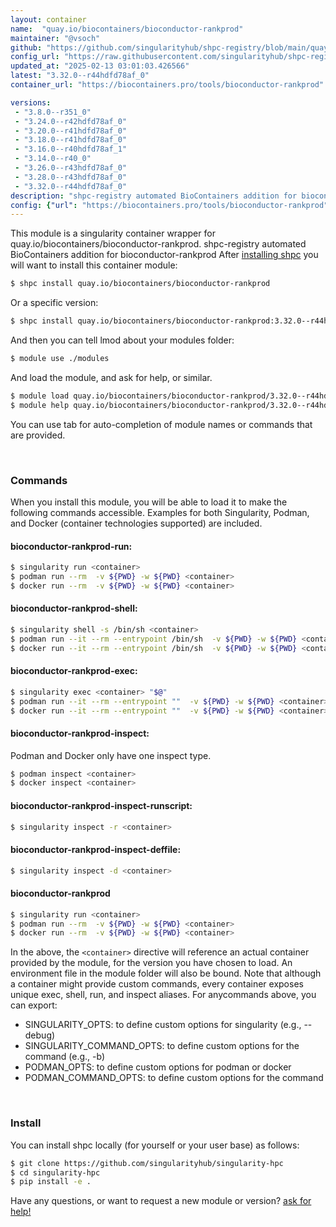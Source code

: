 ```yaml
---
layout: container
name:  "quay.io/biocontainers/bioconductor-rankprod"
maintainer: "@vsoch"
github: "https://github.com/singularityhub/shpc-registry/blob/main/quay.io/biocontainers/bioconductor-rankprod/container.yaml"
config_url: "https://raw.githubusercontent.com/singularityhub/shpc-registry/main/quay.io/biocontainers/bioconductor-rankprod/container.yaml"
updated_at: "2025-02-13 03:01:03.426566"
latest: "3.32.0--r44hdfd78af_0"
container_url: "https://biocontainers.pro/tools/bioconductor-rankprod"

versions:
 - "3.8.0--r351_0"
 - "3.24.0--r42hdfd78af_0"
 - "3.20.0--r41hdfd78af_0"
 - "3.18.0--r41hdfd78af_0"
 - "3.16.0--r40hdfd78af_1"
 - "3.14.0--r40_0"
 - "3.26.0--r43hdfd78af_0"
 - "3.28.0--r43hdfd78af_0"
 - "3.32.0--r44hdfd78af_0"
description: "shpc-registry automated BioContainers addition for bioconductor-rankprod"
config: {"url": "https://biocontainers.pro/tools/bioconductor-rankprod", "maintainer": "@vsoch", "description": "shpc-registry automated BioContainers addition for bioconductor-rankprod", "latest": {"3.32.0--r44hdfd78af_0": "sha256:3e0796e9dd8ea17c6c381fc3afac98c27dce4601b2bbfadb23ea92b991179c24"}, "tags": {"3.8.0--r351_0": "sha256:81b558de4430f097f5f8fbb380db046f9691b9bcd2e0c7944ee73b22b98438e1", "3.24.0--r42hdfd78af_0": "sha256:2efe64732ac923bff952677a0ade57e5e0ebb8c1052c956c58356ac17f46a9cf", "3.20.0--r41hdfd78af_0": "sha256:3319f7d21416a961432ebb7c53727c4b57f5e19153ecc303258da27829cc86cf", "3.18.0--r41hdfd78af_0": "sha256:0207736b0528cf55f465e32f0bb38e29e745c06dc37b04777652960e9215756c", "3.16.0--r40hdfd78af_1": "sha256:dd719bd9751b2857b21ef92213a50d1d8a2c3462a33326434b752d803f65cf6a", "3.14.0--r40_0": "sha256:c6f7f945d00a580a0760e036c2731f9647b0b3bd445645e4ec0886170b9d2e73", "3.26.0--r43hdfd78af_0": "sha256:6d7db716e3d22e9a976836c6d661ce47dd2879c5daa52036b11959f90dc7deb0", "3.28.0--r43hdfd78af_0": "sha256:23cb4b52c498a7f4410de81ef403e4e589bc39681cedc64efcb89c37d77a423e", "3.32.0--r44hdfd78af_0": "sha256:3e0796e9dd8ea17c6c381fc3afac98c27dce4601b2bbfadb23ea92b991179c24"}, "docker": "quay.io/biocontainers/bioconductor-rankprod"}
---
```


This module is a singularity container wrapper for quay.io/biocontainers/bioconductor-rankprod.
shpc-registry automated BioContainers addition for bioconductor-rankprod
After [installing shpc](#install) you will want to install this container module:


```bash
$ shpc install quay.io/biocontainers/bioconductor-rankprod
```

Or a specific version:

```bash
$ shpc install quay.io/biocontainers/bioconductor-rankprod:3.32.0--r44hdfd78af_0
```

And then you can tell lmod about your modules folder:

```bash
$ module use ./modules
```

And load the module, and ask for help, or similar.

```bash
$ module load quay.io/biocontainers/bioconductor-rankprod/3.32.0--r44hdfd78af_0
$ module help quay.io/biocontainers/bioconductor-rankprod/3.32.0--r44hdfd78af_0
```

You can use tab for auto-completion of module names or commands that are provided.

<br>

### Commands

When you install this module, you will be able to load it to make the following commands accessible.
Examples for both Singularity, Podman, and Docker (container technologies supported) are included.

#### bioconductor-rankprod-run:

```bash
$ singularity run <container>
$ podman run --rm  -v ${PWD} -w ${PWD} <container>
$ docker run --rm  -v ${PWD} -w ${PWD} <container>
```

#### bioconductor-rankprod-shell:

```bash
$ singularity shell -s /bin/sh <container>
$ podman run --it --rm --entrypoint /bin/sh  -v ${PWD} -w ${PWD} <container>
$ docker run --it --rm --entrypoint /bin/sh  -v ${PWD} -w ${PWD} <container>
```

#### bioconductor-rankprod-exec:

```bash
$ singularity exec <container> "$@"
$ podman run --it --rm --entrypoint ""  -v ${PWD} -w ${PWD} <container> "$@"
$ docker run --it --rm --entrypoint ""  -v ${PWD} -w ${PWD} <container> "$@"
```

#### bioconductor-rankprod-inspect:

Podman and Docker only have one inspect type.

```bash
$ podman inspect <container>
$ docker inspect <container>
```

#### bioconductor-rankprod-inspect-runscript:

```bash
$ singularity inspect -r <container>
```

#### bioconductor-rankprod-inspect-deffile:

```bash
$ singularity inspect -d <container>
```



#### bioconductor-rankprod

```bash
$ singularity run <container>
$ podman run --rm  -v ${PWD} -w ${PWD} <container>
$ docker run --rm  -v ${PWD} -w ${PWD} <container>
```


In the above, the `<container>` directive will reference an actual container provided
by the module, for the version you have chosen to load. An environment file in the
module folder will also be bound. Note that although a container
might provide custom commands, every container exposes unique exec, shell, run, and
inspect aliases. For anycommands above, you can export:

 - SINGULARITY_OPTS: to define custom options for singularity (e.g., --debug)
 - SINGULARITY_COMMAND_OPTS: to define custom options for the command (e.g., -b)
 - PODMAN_OPTS: to define custom options for podman or docker
 - PODMAN_COMMAND_OPTS: to define custom options for the command

<br>

### Install

You can install shpc locally (for yourself or your user base) as follows:

```bash
$ git clone https://github.com/singularityhub/singularity-hpc
$ cd singularity-hpc
$ pip install -e .
```

Have any questions, or want to request a new module or version? [ask for help!](https://github.com/singularityhub/singularity-hpc/issues)